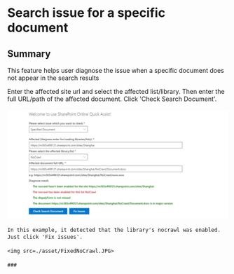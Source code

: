 # Search issue for a specific document

## Summary
This feature helps user diagnose the issue when a specific document does not appear in the search results

Enter the affected site url and select the affected list/library. Then enter the full URL/path of the affected document. Click 'Check Search Document'.

<img src=./asset/NoCrawl.JPG>

```
In this example, it detected that the library's nocrawl was enabled. Just click 'Fix issues'.

<img src=./asset/FixedNoCrawl.JPG>

### 
